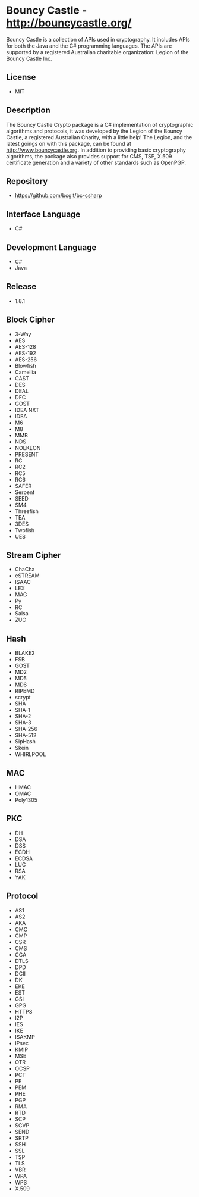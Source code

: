 # Bouncy Castle - http://bouncycastle.org/
Bouncy Castle is a collection of APIs used in cryptography. It includes APIs for both the Java and the C# programming languages. The APIs are supported by a registered Australian charitable organization: Legion of the Bouncy Castle Inc.

## License
- MIT

## Description
The Bouncy Castle Crypto package is a C# implementation of cryptographic algorithms and protocols, it was developed by the Legion of the Bouncy Castle, a registered Australian Charity, with a little help! The Legion, and the latest goings on with this package, can be found at http://www.bouncycastle.org. In addition to providing basic cryptography algorithms, the package also provides support for CMS, TSP, X.509 certificate generation and a variety of other standards such as OpenPGP.

## Repository
- https://github.com/bcgit/bc-csharp

## Interface Language
- C#

## Development Language
- C#
- Java

## Release
- 1.8.1

## Block Cipher
- 3-Way
- AES
- AES-128
- AES-192
- AES-256
- Blowfish
- Camellia
- CAST
- DES
- DEAL
- DFC
- GOST
- IDEA NXT
- IDEA
- M6
- M8
- MMB
- NDS
- NOEKEON
- PRESENT
- RC
- RC2
- RC5
- RC6
- SAFER
- Serpent
- SEED
- SM4
- Threefish
- TEA
- 3DES
- Twofish
- UES

## Stream Cipher
- ChaCha
- eSTREAM
- ISAAC
- LEX
- MAG
- Py
- RC
- Salsa
- ZUC

## Hash
- BLAKE2
- FSB
- GOST
- MD2
- MD5
- MD6
- RIPEMD
- scrypt
- SHA
- SHA-1
- SHA-2
- SHA-3
- SHA-256
- SHA-512
- SipHash
- Skein
- WHIRLPOOL

## MAC
- HMAC
- OMAC
- Poly1305

## PKC
- DH
- DSA
- DSS
- ECDH
- ECDSA
- LUC
- RSA
- YAK 

## Protocol
- AS1
- AS2
- AKA
- CMC
- CMP
- CSR
- CMS
- CGA
- DTLS
- DPD
- DCII
- DK
- EKE
- EST
- GSI
- GPG
- HTTPS
- I2P
- IES
- IKE
- ISAKMP
- IPsec
- KMIP
- MSE
- OTR
- OCSP
- PCT
- PE
- PEM
- PHE
- PGP
- RMA
- RTD
- SCP
- SCVP
- SEND
- SRTP
- SSH
- SSL
- TSP
- TLS
- VBR
- WPA
- WPS
- X.509
